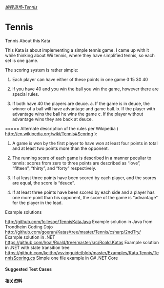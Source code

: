 _[编程道场-Tennis](http://codingdojo.org/kata/Tennis/)_

# Tennis

Tennis
About this Kata

This Kata is about implementing a simple tennis game. I came up with it while thinking about Wii tennis, where they have simplified tennis, so each set is one game.

The scoring system is rather simple:

1. Each player can have either of these points in one game 0 15 30 40

2. If you have 40 and you win the ball you win the game, however there are special rules.

3. If both have 40 the players are deuce. a. If the game is in deuce, the winner of a ball will have advantage and game ball. b. If the player with advantage wins the ball he wins the game c. If the player without advantage wins they are back at deuce.

===== Alternate description of the rules per Wikipedia ( http://en.wikipedia.org/wiki/Tennis#Scoring ):

1. A game is won by the first player to have won at least four points in total and at least two points more than the opponent.

2. The running score of each game is described in a manner peculiar to tennis: scores from zero to three points are described as “love”, “fifteen”, “thirty”, and “forty” respectively.

3. If at least three points have been scored by each player, and the scores are equal, the score is “deuce”.

4. If at least three points have been scored by each side and a player has one more point than his opponent, the score of the game is “advantage” for the player in the lead.

Example solutions

http://github.com/follesoe/TennisKataJava Example solution in Java from Trondheim Coding Dojo
http://github.com/goeran/Katas/tree/master/Tennis/csharp/2ndTry/ Example solution in .NET
https://github.com/lroal/Roald/tree/master/src/Roald.Katas Example solution in .NET with state transition tree
https://github.com/keithn/vsvimguide/blob/master/Examples/Kata.Tennis/TennisScoring.cs Simple one file example in C# .NET Core



#### Suggested Test Cases




#### 相关资料





